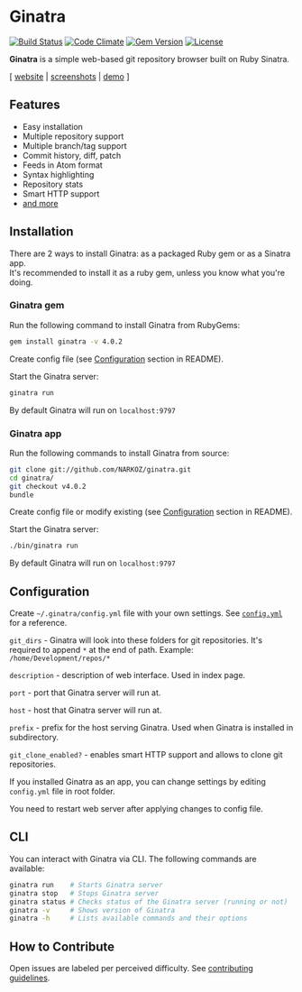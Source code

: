 # Ginatra

[![Build Status](https://img.shields.io/travis/NARKOZ/ginatra/master.svg)](https://travis-ci.org/NARKOZ/ginatra)
[![Code Climate](https://img.shields.io/codeclimate/github/NARKOZ/ginatra.svg)](https://codeclimate.com/github/NARKOZ/ginatra)
[![Gem Version](https://img.shields.io/gem/v/ginatra.svg)](https://rubygems.org/gems/ginatra)
[![License](https://img.shields.io/badge/license-MIT-green.svg)](https://github.com/NARKOZ/ginatra/blob/master/LICENSE.txt)

**Ginatra** is a simple web-based git repository browser built on Ruby Sinatra.

[ [website](http://narkoz.github.io/ginatra) |
[screenshots](http://narkoz.github.io/ginatra/screenshots) |
[demo](http://narkoz.github.io/ginatra/demo) ]

## Features

+ Easy installation
+ Multiple repository support
+ Multiple branch/tag support
+ Commit history, diff, patch
+ Feeds in Atom format
+ Syntax highlighting
+ Repository stats
+ Smart HTTP support
+ [and more](http://narkoz.github.io/ginatra#features)

## Installation

There are 2 ways to install Ginatra: as a packaged Ruby gem or as a Sinatra app.  
It's recommended to install it as a ruby gem, unless you know what you're doing.

### Ginatra gem

Run the following command to install Ginatra from RubyGems:

```sh
gem install ginatra -v 4.0.2
```

Create config file (see [Configuration](#configuration) section in README).

Start the Ginatra server:

```sh
ginatra run
```

By default Ginatra will run on `localhost:9797`

### Ginatra app

Run the following commands to install Ginatra from source:

```sh
git clone git://github.com/NARKOZ/ginatra.git
cd ginatra/
git checkout v4.0.2
bundle
```

Create config file or modify existing (see [Configuration](#configuration) section in README).

Start the Ginatra server:

```sh
./bin/ginatra run
```

By default Ginatra will run on `localhost:9797`

## Configuration

Create `~/.ginatra/config.yml` file with your own settings. See
[`config.yml`](https://github.com/NARKOZ/ginatra/blob/master/config.yml) for a reference.

`git_dirs` - Ginatra will look into these folders for git repositories. It's
required to append `*` at the end of path. Example: `/home/Development/repos/*`

`description` - description of web interface. Used in index page.

`port` - port that Ginatra server will run at.

`host` - host that Ginatra server will run at.

`prefix` - prefix for the host serving Ginatra. Used when Ginatra is installed
in subdirectory.

`git_clone_enabled?` - enables smart HTTP support and allows to clone git
repositories.

If you installed Ginatra as an app, you can change settings by editing
`config.yml` file in root folder.

You need to restart web server after applying changes to config file.

## CLI

You can interact with Ginatra via CLI. The following commands are available:

```sh
ginatra run    # Starts Ginatra server
ginatra stop   # Stops Ginatra server
ginatra status # Checks status of the Ginatra server (running or not)
ginatra -v     # Shows version of Ginatra
ginatra -h     # Lists available commands and their options
```

## How to Contribute

Open issues are labeled per perceived difficulty. See [contributing
guidelines](https://github.com/NARKOZ/ginatra/blob/master/CONTRIBUTING.md).
